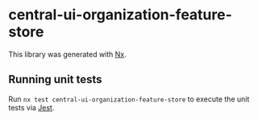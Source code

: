 # central-ui-organization-feature-store

This library was generated with [Nx](https://nx.dev).

## Running unit tests

Run `nx test central-ui-organization-feature-store` to execute the unit tests via [Jest](https://jestjs.io).
